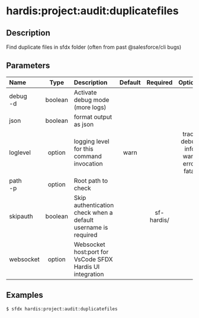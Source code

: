 <!-- This file has been generated with command 'sfdx hardis:doc:plugin:generate'. Please do not update it manually or it may be overwritten -->
# hardis:project:audit:duplicatefiles

## Description

Find duplicate files in sfdx folder (often from past @salesforce/cli bugs)

## Parameters

|Name|Type|Description|Default|Required|Options|
|:---|:--:|:----------|:-----:|:------:|:-----:|
|debug<br/>-d|boolean|Activate debug mode (more logs)||||
|json|boolean|format output as json||||
|loglevel|option|logging level for this command invocation|warn||trace<br/>debug<br/>info<br/>warn<br/>error<br/>fatal|
|path<br/>-p|option|Root path to check||||
|skipauth|boolean|Skip authentication check when a default username is required||sf-hardis/||
|websocket|option|Websocket host:port for VsCode SFDX Hardis UI integration||||

## Examples

```shell
$ sfdx hardis:project:audit:duplicatefiles
```


